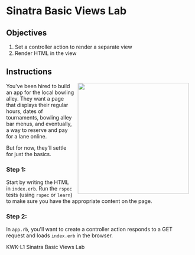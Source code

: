 # Sinatra Basic Views Lab

## Objectives

1. Set a controller action to render a separate view
2. Render HTML in the view

## Instructions

<img src="https://s3.amazonaws.com/learn-verified/bowling.gif" hspace="10" align="right" width="300px">

You've been hired to build an app for the local bowling alley. They want a page
that displays their regular hours, dates of tournaments, bowling alley bar
menus, and eventually, a way to reserve and pay for a lane online.

But for now, they'll settle for just the basics.

### Step 1:

Start by writing the HTML in `index.erb`. Run the `rspec` tests (using `rspec`
or `learn`) to make sure you have the appropriate content on the page.

### Step 2:

In `app.rb`, you'll want to create a controller action responds to a GET request
and loads `index.erb` in the browser.

<p data-visibility='hidden'>KWK-L1 Sinatra
Basic Views Lab</p>


